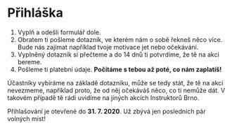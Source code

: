 Přihláška
=========
1. Vyplň a odešli formulář dole.
2. Obratem ti pošleme dotazník, ve kterém nám o sobě řekneš něco více. Bude nás zajímat například tvoje motivace jet nebo očekávání.
3. Vyplněný dotazník si přečteme a do 14 dnů ti potvrdíme, že tě na akci bereme.
4. Pošleme ti platební údaje. **Počítáme s tebou až poté, co nám zaplatíš!**

Účastníky vybíráme na základě dotazníku, může se tedy stát, že tě na akci nevezmeme, například proto, že od něj očekáváš něco, co ti nemůže dát. V takovém případě tě rádi uvidíme na jiných akcích Instruktorů Brno.

Přihlašování je otevřené do **31. 7. 2020**. Už zbývá jen posledních pár volných míst!
